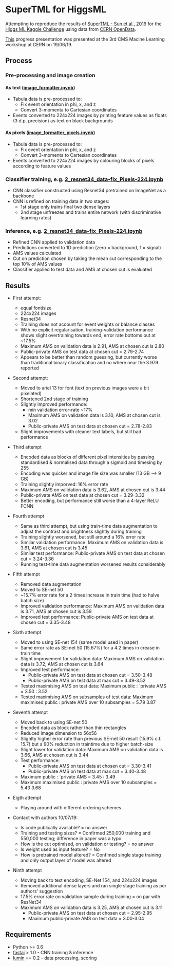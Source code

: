 # SuperTML for HiggsML

Attempting to reproduce the results of [SuperTML - Sun et al., 2019](https://arxiv.org/abs/1903.06246) for the [Higgs ML Kaggle Challenge](https://www.kaggle.com/c/higgs-boson) using data from [CERN OpenData](http://opendata.cern.ch/record/328).

[This](https://github.com/GilesStrong/SuperTML_HiggsML_Test/blob/master/presentations/GS_CMSML_SuperTML.pdf) progress presentation was presented at the 3rd CMS Macine Learning workshop at CERN on 19/06/19.

## Process

### Pre-processing and image creation 

#### As text ([image_formatter.ipynb](https://github.com/GilesStrong/SuperTML_HiggsML_Test/blob/master/notebooks/image_formatter.ipynb))

- Tabula data is pre-processed to:
  - Fix event orientation in phi, x, and z
  - Convert 3-momenta to Cartesian coordinates
- Events converted to 224x224 images by printing feature values as floats (3 d.p. precision) as text on black backgrounds

#### As pixels ([image_formatter_pixels.ipynb](https://github.com/GilesStrong/SuperTML_HiggsML_Test/blob/master/notebooks/image_formatter_pixels.ipynb))

- Tabula data is pre-processed to:
  - Fix event orientation in phi, x, and z
  - Convert 3-momenta to Cartesian coordinates
- Events converted to 224x224 images by colouring blocks of pixels according to feature values

### Classifier training, e.g. [2_resnet34_data-fix_Pixels-224.ipynb](https://github.com/GilesStrong/SuperTML_HiggsML_Test/blob/master/notebooks/2_resnet34_data-fix_Pixels-224.ipynb)

- CNN classifier constructed using Resnet34 pretrained on ImageNet as a backbone
- CNN is refined on training data in two stages:
  - 1st stage only trains final two dense layers
  - 2nd stage unfreezes and trains entire network (with discriminative learning rates)

### Inference, e.g. [2_resnet34_data-fix_Pixels-224.ipynb](https://github.com/GilesStrong/SuperTML_HiggsML_Test/blob/master/notebooks/2_resnet34_data-fix_Pixels-224.ipynb)

- Refined CNN applied to validation data
- Predictions converted to 1D prediction (zero = background, 1 = signal)
- AMS values calculated
- Cut on prediction chosen by taking the mean cut corresponding to the top 10% of AMS values
- Classifier applied to test data and AMS at chosen cut is evaluated

## Results

- First attempt:
  - equal fontisize
  - 224x224 images
  - Resnet34
  - Training does not account for event weights or balance classes
  - With no explicit regularisation, training-validation performance shows slight overtraining towards end, error rate bottoms out at ~17.5%
  - Maximum AMS on validation data is 2.91, AMS at chosen cut is 2.80
  - Public-private AMS on test data at chosen cut = 2.79-2.74
  - Appears to be better than random guessing, but currently worse than traditional binary classification and no where near the 3.979 reported

- Second attempt:
  - Moved to ariel 13 for font (text on previous images were a bit pixelated)
  - Shortened 2nd stage of training
  - Slightly improved performance:
    - min validation error-rate ~17%
    - Maximum AMS on validation data is 3.10, AMS at chosen cut is 3.02
    - Public-private AMS on test data at chosen cut = 2.78-2.83
  - Slight improvements with cleaner text labels, but still bad performance

- Third attempt
  - Encoded data as blocks of different pixel intensities by passing standardised & normalised data through a sigmoid and timesing by 255
  - Encoding was quicker and image file size was smaller (13 GB --> 9 GB)
  - Training slightly imporved: 16% error rate
  - Maximum AMS on validation data is 3.62, AMS at chosen cut is 3.44
  - Public-private AMS on test data at chosen cut = 3.29-3.32
  - Better encoding, but performance still worse than a 4-layer ReLU FCNN

- Fourth attempt
  - Same as third attempt, but using train-time data augmentation to adjust the contrast and brightness slightly during training
  - Training slightly worsened, but still around a 16% error rate
  - Similar validation performance: Maximum AMS on validation data is 3.61, AMS at chosen cut is 3.45
  - Similar test performance: Public-private AMS on test data at chosen cut = 3.24-3.36
  - Running test-time data augmentation worsened results considerably

- Fifth attempt
  - Removed data augmentation
  - Moved to SE-net 50
  - ~15.7% error rate for a 2 times increase in train time (had to halve batch size)
  - Improved validation performance: Maximum AMS on validation data is 3.71, AMS at chosen cut is 3.59
  - Improved test performance: Public-private AMS on test data at chosen cut = 3.35-3.48

- Sixth attempt
  - Moved to using SE-net 154 (same model used in paper)
  - Same error rate as SE-net 50 (15.67%) for a 4.2 times in crease in train time
  - Slight improvement for validation data: Maximum AMS on validation data is 3.72, AMS at chosen cut is 3.64
  - Improved test performance:
    - Public-private AMS on test data at chosen cut = 3.50-3.48
    - Public-private AMS on test data at max cut    = 3.49-3.52
  - Tested maximising AMS on test data: Maximum public : `private AMS = 3.50 : 3.52
  - Tested maximising AMS on subsamples of test data: Maximum maximised public : private AMS  over 10 subsamples = 5.79	3.87

- Seventh attempt
  - Moved back to using SE-net 50
  - Encoded data as block rather than thin rectangles
  - Reduced image dimension to 56x56
  - Slighlty higher error rate than previous SE-net 50 result (15.9% c.f. 15.7) but a 90% reduction in traintime due to higher batch-size
  - Slight lower for validation data: Maximum AMS on validation data is 3.66, AMS at chosen cut is 3.44
  - Test performance:
    - Public-private AMS on test data at chosen cut = 3.30-3.41
    - Public-private AMS on test data at max cut    = 3.40-3.48
  - Maximum public : `private AMS = 3.45 : 3.49
  - Maximum maximised public : private AMS over 10 subsamples = 5.43	3.68

- Eigth attempt
  - Playing around with different ordering schemes

- Contact with authors 10/07/19:
  - Is code publically available? = no answer
  - Training and testing sizes? = Confirmed 250,000 training and 550,000 testing; difference in paper was a typo
  - How is the cut optimised, on validation or testing? = no answer
  - Is weight used as input feature? = No
  - How is pretrained model altered? =  Confimed single stage training and only output layer of model was altered

- Ninth attempt
  - Moving back to text encoding, SE-Net 154, and 224x224 images
  - Removed additional dense layers and ran single stage training as per authors' suggestion
  - 17.5% error rate on validation sample during training = on par with ResNet34
  - Maximum AMS on validation data is 3.25, AMS at chosen cut is 3.11
    - Public-private AMS on test data at chosen cut = 2.95-2.95
    - Maximum public-private AMS on test data = 3.00-3.04

## Requirements

- Python >= 3.6
- [fastai](https://github.com/fastai/fastai) > 1.0 - CNN training & inference
- [lumin](https://github.com/GilesStrong/lumin) == 0.2 - data processing, scoring
